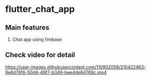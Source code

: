 # flutter_chat_app


## Main features
  1. Chat app using firebase
  
## Check video for detail


https://user-images.githubusercontent.com/110902058/210422463-9e8d76f6-50d4-49f7-b349-bee4de6d768c.mp4

